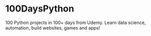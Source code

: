 # 100DaysPython
 100 Python projects in 100+ days from Udemy.
 Learn data science, automation, build websites, games and apps!
